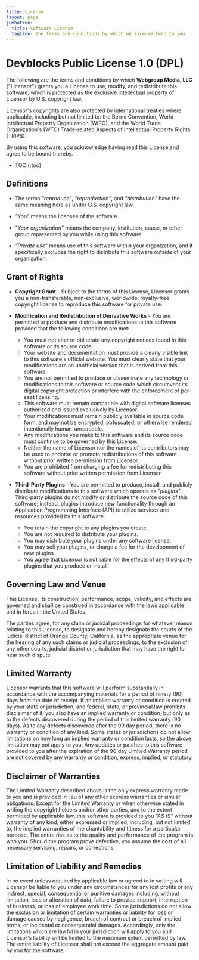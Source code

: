 ```yaml
---
title: License
layout: page
jumbotron:
  title: Software License
  tagline: The terms and conditions by which we license Cerb to you
---
```


# Devblocks Public License 1.0 (DPL)

The following are the terms and conditions by which __Webgroup Media, LLC__
("Licensor") grants you a License to use, modify, and redistribute this
software, which is protected as the exclusive intellectual property of
Licensor by U.S. copyright law.

Licensor's copyrights are also protected by international treaties where
applicable, including but not limited to: the Berne Convention, World
Intellectual Property Organization (WIPO), and the World Trade
Organization's (WTO) Trade-related Aspects of Intellectual Property
Rights (TRIPS).

By using this software, you acknowledge having read this License and
agree to be bound thereby.

* TOC
{:toc}

## Definitions

* The terms _"reproduce"_, _"reproduction"_, and _"distribution"_ have the same meaning here as under U.S. copyright law.

* _"You"_ means the licensee of the software.

- _"Your organization"_ means the company, institution, cause, or other group represented by you while using this software.

-  _"Private use"_ means use of this software within your organization, and it specifically excludes the right to distribute this software outside of your organization.

## Grant of Rights

-  **Copyright Grant** - Subject to the terms of this License, Licensor
   grants you a non-transferable, non-exclusive, worldwide, royalty-free
   copyright license to reproduce this software for private use.

-  **Modification and Redistribution of Derivative Works** - You are
   permitted to produce and distribute modifications to this software
   provided that the following conditions are met:

   -  You must not alter or obliterate any copyright notices found in
      this software or its source code.
   -  Your website and documentation must provide a clearly visible link to this
      software's official website. You must clearly state that your
      modifications are an unofficial version that is derived from this
      software.
   -  You are not permitted to produce or disseminate any technology or
      modifications to this software or source code which circumvent its
      digital copyright protection or interfere with the enforcement of
      per-seat licensing.
   -  This software must remain compatible with digital software
      licenses authorized and issued exclusively by Licensor.
   -  Your modifications must remain publicly available in source code
      form, and may not be encrypted, obfuscated, or otherwise rendered
      intentionally human-unreadable.
   -  Any modifications you make to this software and its source code
      must continue to be governed by this License.
   -  Neither the name of Licensor nor the names of its contributors may
      be used to endorse or promote redistributions of this software
      without prior written permission from Licensor.
   -  You are prohibited from charging a fee for redistributing this
      software without prior written permission from Licensor.

-  **Third-Party Plugins** - You are permitted to produce, install, and
   publicly distribute modifications to this software which operate as
   *"plugins"*. Third-party plugins do not modify or distribute the
   source code of this software; instead, plugins introduce new
   functionality through an Application Programming Interface (API) to
   utilize services and resources provided by this software.

   -  You retain the copyright to any plugins you create.
   -  You are not required to distribute your plugins.
   -  You may distribute your plugins under any software license.
   -  You may sell your plugins, or charge a fee for the development of
      new plugins.
   -  You agree that Licensor is not liable for the effects of any
      third-party plugins that you produce or install.

## Governing Law and Venue

This License, its construction, performance, scope, validity, and
effects are governed and shall be construed in accordance with the laws
applicable and in force in the United States.

The parties agree, for any claim or judicial proceedings for whatever
reason relating to this License, to designate and hereby designate the
courts of the judicial district of Orange County, California, as the
appropriate venue for the hearing of any such claims or judicial
proceedings, to the exclusion of any other courts, judicial district or
jurisdiction that may have the right to hear such dispute.

## Limited Warranty

Licensor warrants that this software will perform substantially in
accordance with the accompanying materials for a period of ninety (90)
days from the date of receipt. If an implied warranty or condition is
created by your state or jurisdiction, and federal, state, or provincial
law prohibits disclaimer of it, you also have an implied warranty or
condition, but only as to the defects discovered during the period of
this limited warranty (90 days). As to any defects discovered after the
90 day period, there is no warranty or condition of any kind. Some
states or jurisdictions do not allow limitations on how long an implied
warranty or condition lasts, so the above limitation may not apply to
you. Any updates or patches to this software provided to you after the
expiration of the 90 day Limited Warranty period are not covered by any
warranty or condition, express, implied, or statutory.

## Disclaimer of Warranties

The Limited Warranty described above is the only express warranty made
to you and is provided in lieu of any other express warranties or
similar obligations. Except for the Limited Warranty or when otherwise
stated in writing the copyright holders and/or other parties, and to the
extent permitted by applicable law, this software is provided to you
*"AS IS"* without warranty of any kind, either expressed or implied,
including, but not limited to, the implied warranties of merchantability
and fitness for a particular purpose. The entire risk as to the quality
and performance of the program is with you. Should the program prove
defective, you assume the cost of all necessary servicing, repairs, or
corrections.

## Limitation of Liability and Remedies

In no event unless required by applicable law or agreed to in writing
will Licensor be liable to you under any circumstances for any lost
profits or any indirect, special, consequential or punitive damages
including, without limitation, loss or alteration of data, failure to
provide support, interruption of business, or loss of employee work
time. Some jurisdictions do not allow the exclusion or limitation of
certain warranties or liability for loss or damage caused by negligence,
breach of contract or breach of implied terms, or incidental or
consequential damages. Accordingly, only the limitations which are
lawful in your jurisdiction will apply to you and Licensor's liability
will be limited to the maximum extent permitted by law. The entire
liability of Licensor shall not exceed the aggregate amount paid by you
for the software.
